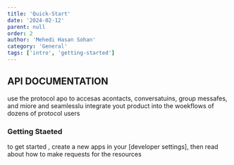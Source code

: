 ```yaml
---
title: 'Quick-Start'
date: '2024-02-12'
parent: null
order: 2
author: 'Mehedi Hasan Sohan'
category: 'General'
tags: ['intro', 'getting-started']
---
```


## API DOCUMENTATION
use the protocol apo to accesas acontacts, conversatuins, group messafes, and miore and seamlesslu integrate yout product into the woekflows of dozens of protocol users

### Getting Staeted
to get started , create a new apps in your [developer settings], then  read about how to make requests for the resources